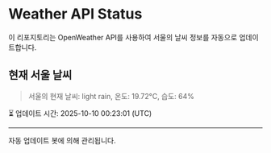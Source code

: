
# Weather API Status

이 리포지토리는 OpenWeather API를 사용하여 서울의 날씨 정보를 자동으로 업데이트합니다.

## 현재 서울 날씨
> 서울의 현재 날씨: light rain, 온도: 19.72°C, 습도: 64%

⏳ 업데이트 시간: 2025-10-10 00:23:01 (UTC)

---
자동 업데이트 봇에 의해 관리됩니다.
